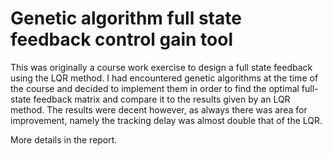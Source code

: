 # Genetic algorithm full state feedback control gain tool 
This was originally a course work exercise to design a full state feedback using the LQR method.
I had encountered genetic algorithms at the time of the course and decided to implement them in order to find the optimal full-state feedback matrix and compare it to the results given by an LQR method. 
The results were decent however, as always there was area for improvement, namely the tracking delay was almost double that of the LQR.


More details in the report. 
